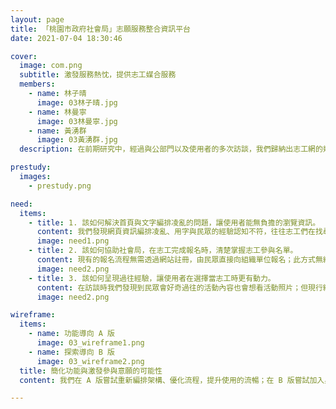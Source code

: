 ```yaml
---
layout: page
title: 「桃園市政府社會局」志願服務整合資訊平台
date: 2021-07-04 18:30:46

cover:
  image: com.png
  subtitle: 激發服務熱忱，提供志工媒合服務
  members:
    - name: 林子晴
      image: 03林子晴.jpg
    - name: 林曼寧
      image: 03林曼寧.jpg
    - name: 黃湧群
      image: 03黃湧群.jpg
  description: 在前期研究中，經過與公部門以及使用者的多次訪談，我們歸納出志工網的幾點問題，其中包含：媒合功能使用率不高、資訊呈現方式不佳等，最後定義了我們的 Problem Statement 為「該如何能讓有志工服務熱誠的民眾，可以更容易的在桃園志工網取得資訊，並且提升志工網整體的媒合使用率」。

prestudy:
  images:
    - prestudy.png

need:
  items:
    - title: 1. 該如何解決首頁與文字編排凌亂的問題，讓使用者能無負擔的瀏覽資訊。
      content: 我們發現網頁資訊編排凌亂、用字與民眾的經驗認知不符，往往志工們在找尋活動時耗費很多時間心力。
      image: need1.png
    - title: 2. 該如何協助社會局，在志工完成報名時，清楚掌握志工參與名單。
      content: 現有的報名流程無需透過網站註冊，由民眾直接向組織單位報名；此方式無統一資料收集整理、社會局也無法掌握報名狀況。
      image: need2.png
    - title: 3. 該如何呈現過往經驗，讓使用者在選擇當志工時更有動力。
      content: 在訪談時我們發現到民眾會好奇過往的活動內容也會想看活動照片；但現行網站過於功能性，無法滿足民眾的感性需求。
      image: need2.png

wireframe:
  items:
    - name: 功能導向 A 版
      image: 03_wireframe1.png
    - name: 探索導向 B 版
      image: 03_wireframe2.png
  title: 簡化功能與激發參與意願的可能性
  content: 我們在 A 版嘗試重新編排架構、優化流程，提升使用的流暢；在 B 版嘗試加入身分別區分、凸顯人物故事，激發使用者參與志工的熱情。

---
```

